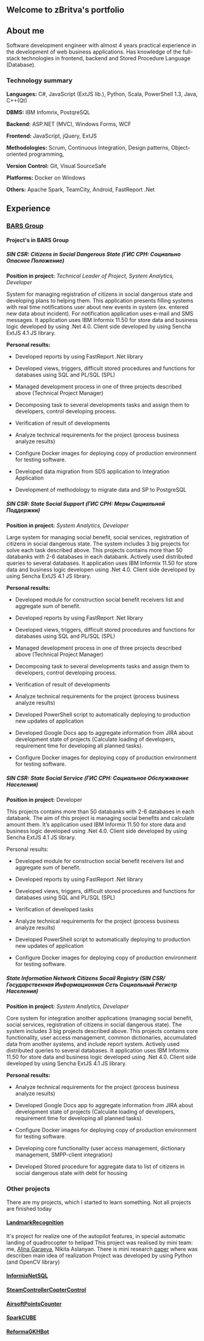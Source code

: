 ## Welcome to zBritva's portfolio


## About me

Software development engineer with almost 4 years practical experience in the development of web business applications.
Has knowledge of the full-stack technologies in frontend, backend and Stored Procedure Language (Database).

### Technology summary

**Languages:**    C#, JavaScript (ExtJS lib.), Python, Scala, PowerShell 1.3, Java, C++(Qt)

**DBMS:**	IBM Infomrix, PostqreSQL

**Backend:**	ASP.NET (MVC), Windows Forms, WCF

**Frontend:**	JavaScript, jQuery, ExtJS

**Methodologies:**	Scrum, Continuous Integration, Design patterns, Object-oriented programming,

**Version Control:**	Git, Visual SourceSafe

**Platforms:**  Docker on Windows

**Others:** Apache Spark, TeamCity, Android, FastReport .Net

## Experience

### [BARS Group](http://www.bars.group)

#### Project's in BARS Group

##### SIN CSR: Citizens in Social Dangerous State (ГИС СРН: Социально Опасное Положение)

**Position in project:** _Technical Leader of Project, System Analytics, Developer_

System for managing registration of citizens in social dangerous state and developing plans to helping them.
This application presents filling systems with real time notifications user about new events in system
(ex. entered new data about incident). For notification application uses e-mail and SMS messages.
It application uses IBM Informix 11.50 for store data and business logic developed by using .Net 4.0.
Client side developed by using Sencha ExtJS 4.1 JS library.

**Personal results:**
+	Developed reports by using FastReport .Net library

+	Developed views, triggers, difficult stored procedures and functions for databases using SQL and PL/SQL (SPL)

+	Managed development process in one of three projects described above (Technical Project Manager)

+    Decomposing task to several developments tasks and assign them to developers, control developing process.

+    Verification of result of developments

+	Analyze technical requirements for the project (process business  analyze results)

+	Configure Docker images for deploying copy of production environment for testing software.

+	Developed data migration from SDS application to Integration Application

+	Development of methodology to migrate data and SP to PostgreSQL


##### SIN CSR: State Social Support (ГИС СРН: Меры Социальной Поддержки)

**Position in project:** _System Analytics, Developer_

Large system for managing social benefit, social services, registration of citizens in social dangerous state.
The system includes 3 big projects for solve each task described above.
This projects contains more than 50 databanks with 2-6 databases in each databank.
Actively used distributed queries to several databases.
It application uses IBM Informix 11.50 for store data and business logic developen using .Net 4.0.
Client side developed by using Sencha ExtJS 4.1 JS library.

**Personal results:**
+	Developed module for construction social benefit receivers list and aggregate sum of benefit.

+	Developed reports by using FastReport .Net library

+	Developed views, triggers, difficult stored procedures and functions for databases using SQL and PL/SQL (SPL)

+	Managed development process in one of three projects described above (Technical Project Manager)

+   Decomposing task to several developments tasks and assign them to developers, control developing process.

+   Verification of result of developments

+	Analyze technical requirements for the project (process business  analyze results)

+	Developed PowerShell script to automatically deploying to production new updates of application

+	Developed Google Docs app to aggregate information from JIRA about development state of projects (Calculate loading of developers, requirement time for developing all planned tasks).

+	Configure Docker images for deploying copy of production environment for testing software.

##### SIN CSR: State Social Service (ГИС СРН: Социальное Обслуживание Населения)

**Position in project:** Developer

This projects contains more than 50 databanks with 2-6 databases in each databank.
The aim of this project is managing social benefits and calculate amount them.
It’s application used IBM Informix 11.50 for store data and business logic developed using .Net 4.0.
Client side developed by using Sencha ExtJS 4.1 JS library.

Personal results:
+	Developed module for construction social benefit receivers list and aggregate sum of benefit.

+	Developed reports by using FastReport .Net library

+	Developed views, triggers, difficult stored procedures and functions for databases using SQL and PL/SQL (SPL)

+	Verification of developed tasks

+	Analyze technical requirements for the project (process business  analyze results)

+	Developed PowerShell script to automatically deploying to production new updates of application

+	Configure Docker images for deploying copy of production environment for testing software.

##### State Information Network Citizens Socail Registry (SIN CSR/Государственная Информационная Сеть Социальный Регистр Населения)

**Position in project:** _System Analytics, Developer_

Core system for integration another applications (managing social benefit, social services, registration of citizens in social dangerous state).
The system includes 3 big projects described above. This projects contains core functionality, user access management, common dictionaries, accumulated data from another systems,
and include report system. Actively used distributed queries to several databases.
It application uses IBM Informix 11.50 for store data and business logic developed using .Net 4.0.
Client side developed by using Sencha ExtJS 4.1 JS library.

**Personal results:**
+	Analyze technical requirements for the project (process business analyze results)

+	Developed Google Docs app to aggregate information from JIRA about development state of projects (Calculate loading of developers, requirement time for developing all planned tasks).

+	Configure Docker images for deploying copy of production environment for testing software.

+	Developing core functionality (user access management, dictionary management, SMPP-client integration)

+	Developed Stored procedure for aggregate data to list of citizens in social dangerous state with debt for housing


### Other projects

There are my projects, which I started to learn something. Not all projects are finished today

#### [LandmarkRecognition](https://github.com/zBritva/LandmarkRecognition)

It's project for realize one of the autopilot features, in special automatic landing of quadrocopter to helipad
This project was realised by mini team: me, [Alina Garaeva](https://github.com/crazyalin92), Nikita Aslanyan.
There is mini research [paper](https://zbritva.github.io/Projects/LandmarkRecognition/paper.pdf) where was describen main idea of realization
Project was developed by using Python (and OpenCV library)

#### [InformixNetSQL](https://github.com/zBritva/InformixNetSQL)


#### [SteamControllerCopterControl](https://github.com/zBritva/SteamControllerCopterControl)


#### [AirsoftPointsCounter](https://github.com/zBritva/AirsoftPointsCounter)


#### [SparkCUBE](https://github.com/zBritva/SparkCUBE)


#### [ReformaGKHBot](https://bitbucket.org/zBritva/reformagkhbot)
